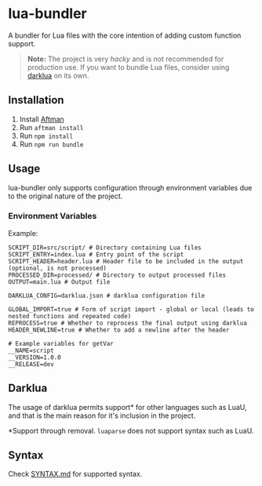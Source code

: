 # lua-bundler

A bundler for Lua files with the core intention of adding custom function support.

> **Note:** The project is very *hacky* and is not recommended for production use. If you want to bundle Lua files, consider using [darklua](https://darklua.com/) on its own.

## Installation

1. Install [Aftman](https://github.com/LPGhatguy/aftman)
2. Run `aftman install`
3. Run `npm install`
4. Run `npm run bundle`

## Usage

lua-bundler only supports configuration through environment variables due to the original nature of the project.

### Environment Variables

Example:

```env
SCRIPT_DIR=src/script/ # Directory containing Lua files
SCRIPT_ENTRY=index.lua # Entry point of the script
SCRIPT_HEADER=header.lua # Header file to be included in the output (optional, is not processed)
PROCESSED_DIR=processed/ # Directory to output processed files
OUTPUT=main.lua # Output file

DARKLUA_CONFIG=darklua.json # darklua configuration file

GLOBAL_IMPORT=true # Form of script import - global or local (leads to nested functions and repeated code)
REPROCESS=true # Whether to reprocess the final output using darklua
HEADER_NEWLINE=true # Whether to add a newline after the header

# Example variables for getVar
__NAME=script
__VERSION=1.0.0
__RELEASE=dev
```

## Darklua

The usage of darklua permits support* for other languages such as LuaU, and that is the main reason for it's inclusion in the project.

*Support through removal. `luaparse` does not support syntax such as LuaU.

## Syntax

Check [SYNTAX.md](SYNTAX.md) for supported syntax.
